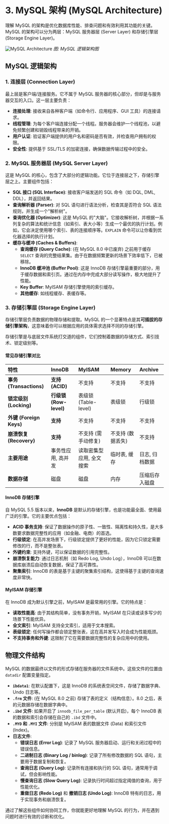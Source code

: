 # 3. MySQL 架构 (MySQL Architecture)

理解 MySQL 的架构是优化数据库性能、排查问题和有效利用其功能的关键。MySQL 的架构可以分为两层：MySQL 服务器层 (Server Layer) 和存储引擎层 (Storage Engine Layer)。

![MySQL Architecture](https://i.imgur.com/8z4Jz9g.png)
*图: MySQL 逻辑架构图*

## MySQL 逻辑架构

### 1. 连接层 (Connection Layer)

最上层是客户端/连接服务。它不属于 MySQL 服务器的核心部分，但却是与服务器交互的入口。这一层主要负责：

- **连接处理**: 接收来自各种客户端（如命令行、应用程序、GUI 工具）的连接请求。
- **线程管理**: 为每个客户端连接分配一个线程。服务器会维护一个线程池，以避免频繁创建和销毁线程带来的开销。
- **用户认证**: 验证客户端提供的用户名和密码是否有效，并检查用户拥有的权限。
- **安全性**: 提供基于 SSL/TLS 的加密连接，确保数据传输过程中的安全。

### 2. MySQL 服务器层 (MySQL Server Layer)

这是 MySQL 的核心，包含了大部分的逻辑功能。它位于连接层之下，存储引擎层之上。主要组件包括：

- **SQL 接口 (SQL Interface)**: 接收客户端发送的 SQL 命令（如 DQL, DML, DDL），并返回结果。
- **查询解析器 (Parser)**: 对 SQL 语句进行语法分析，检查其是否符合 SQL 语法规则，并生成一个"解析树"。
- **查询优化器 (Optimizer)**: 这是 MySQL 的"大脑"。它接收解析树，并根据一系列复杂的算法和统计信息（如索引、表大小等）生成一个最优的执行计划。例如，它会决定使用哪个索引、表的连接顺序等。`EXPLAIN` 命令可以让你看到优化器选择的执行计划。
- **缓存与缓冲 (Caches & Buffers)**:
    - **查询缓存 (Query Cache)**: (在 MySQL 8.0 中已废弃) 之前用于缓存 `SELECT` 查询的完整结果集。由于在数据频繁更新的场景下效率低下，已被移除。
    - **InnoDB 缓冲池 (Buffer Pool)**: 这是 InnoDB 存储引擎最重要的部分，用于缓存数据和索引页。通过在内存中完成大部分读写操作，极大地提升了性能。
    - **Key Buffer**: MyISAM 存储引擎使用的索引缓存。
    - **其他缓存**: 如线程缓存、表缓存等。

### 3. 存储引擎层 (Storage Engine Layer)

存储引擎层负责数据的物理存储和提取。MySQL 的一个显著特点是其**可插拔的存储引擎架构**，这意味着你可以根据应用的具体需求选择不同的存储引擎。

存储引擎是与底层文件系统打交道的组件，它们控制着数据的存储方式、索引技术、锁定级别等。

#### 常见存储引擎对比

| 特性 | InnoDB | MyISAM | Memory | Archive |
| :--- | :--- | :--- | :--- | :--- |
| **事务 (Transactions)** | **支持 (ACID)** | 不支持 | 不支持 | 不支持 |
| **锁定级别 (Locking)** | **行级锁 (Row-level)** | 表级锁 (Table-level) | 表级锁 | 行级锁 |
| **外键 (Foreign Keys)** | **支持** | 不支持 | 不支持 | 不支持 |
| **崩溃恢复 (Recovery)** | **支持** | 不支持 (需手动修复) | 不支持 (数据丢失) | 不支持 |
| **主要用途** | 事务性应用, 高并发 | 读取密集型应用, 全文搜索 | 临时表, 缓存 | 日志, 归档数据 |
| **数据存储** | 磁盘 | 磁盘 | 内存 | 压缩后存入磁盘 |

#### InnoDB 存储引擎

自 MySQL 5.5 版本以来，**InnoDB** 是默认的存储引擎，也是功能最全面、使用最广泛的引擎。它的主要优点包括：

- **ACID 事务支持**: 保证了数据操作的原子性、一致性、隔离性和持久性，是大多数要求数据完整性的应用（如金融、电商）的首选。
- **行级锁定**: 在高并发场景下，行级锁定提供了更好的性能，因为它只锁定需要修改的行，而不是整张表。
- **外键约束**: 支持外键，可以保证数据的引用完整性。
- **崩溃恢复能力**: 通过日志机制（如 Redo Log, Undo Log），InnoDB 可以在数据库崩溃后自动恢复数据，保证了高可靠性。
- **聚集索引**: InnoDB 的表是基于主键的聚集索引结构，这使得基于主键的查询速度非常快。

#### MyISAM 存储引擎

在 InnoDB 成为默认引擎之前，MyISAM 是最常用的引擎。它的特点是：

- **读取性能高**: 由于其结构简单，没有事务开销，MyISAM 在只读或读多写少的场景下性能优异。
- **全文索引**: MyISAM 支持全文索引，适用于文本搜索。
- **表级锁定**: 任何写操作都会锁定整张表，这在高并发写入时会成为性能瓶颈。
- **不支持事务和外键**: 这限制了它在需要数据完整性的复杂应用中的使用。

## 物理文件结构

MySQL 的数据最终以文件的形式存储在服务器的文件系统中。这些文件的位置由 `datadir` 配置变量指定。

- **`ibdata1`**: 在默认配置下，这是 InnoDB 的系统表空间文件，存储了数据字典、Undo 日志等。
- **`.frm` 文件**: (在 MySQL 8.0 之前) 存储了表的定义（结构信息）。8.0 之后，表的元数据存储在数据字典中。
- **`.ibd` 文件**: 如果开启了 `innodb_file_per_table` (默认开启)，每个 InnoDB 表的数据和索引会存储在自己的 `.ibd` 文件中。
- **`.MYD` 和 `.MYI` 文件**: 分别是 MyISAM 表的数据文件 (Data) 和索引文件 (Index)。
- **日志文件**:
    - **错误日志 (Error Log)**: 记录了 MySQL 服务器启动、运行和关闭过程中的错误信息。
    - **二进制日志 (Binary Log / binlog)**: 记录了所有修改数据的 SQL 语句，主要用于数据复制和恢复。
    - **查询日志 (Query Log)**: 记录所有连接和执行的 SQL 语句，通常用于调试，但会影响性能。
    - **慢查询日志 (Slow Query Log)**: 记录执行时间超过指定阈值的查询，用于性能优化。
    - **重做日志 (Redo Log)** 和 **撤销日志 (Undo Log)**: InnoDB 特有的日志，用于实现事务和崩溃恢复。

通过了解这些组件如何协同工作，你就能更好地理解 MySQL 的行为，并在遇到问题时进行有效的诊断和优化。 